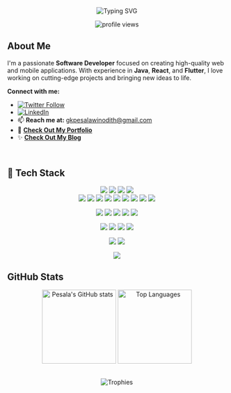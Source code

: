 <div align="center">
  <img src="https://readme-typing-svg.herokuapp.com?font=Orbitron&color=00FFFF&size=50&center=true&vCenter=true&height=60&width=800&lines=Hi,+I'm+Pesala+Winodith;Software+Developer;Web+Developer;Mobile+App+Developer;NoCode+Game+Developer;+Welcome+to+My+Profile!;Let’s+Explore+the+Future!" alt="Typing SVG">
</div>

<p align="center">
  <img src="https://komarev.com/ghpvc/?username=pesala-x&label=Visitors&color=00FFFF&style=for-the-badge" alt="profile views" />
</p>


## About Me

I'm a passionate **Software Developer** focused on creating high-quality web and mobile applications. With experience in **Java**, **React**, and **Flutter**, I love working on cutting-edge projects and bringing new ideas to life.

**Connect with me:**
- [![Twitter Follow](https://img.shields.io/twitter/follow/pesalawinodith?style=social)](https://twitter.com/pesalawinodith)
- [![LinkedIn](https://img.shields.io/badge/LinkedIn-Connect-blue?style=social&logo=linkedin)](https://www.linkedin.com/in/pesala-winodith-893740279/)
- 📫 **Reach me at:** [gkpesalawinodith@gmail.com](mailto:gkpesalawinodith@gmail.com)
- 🚀 **[Check Out My Portfolio](https://developer-portfolio-next-js-pesalas-projects.vercel.app)**  
- ✨ **[Check Out My Blog](https://pesalax.blogspot.com/)**
<p></p>
<p></p>
<br/>

## 🚀 Tech Stack

<div align="center">
  <img src="https://img.shields.io/badge/Python-black?style=for-the-badge&logo=python&logoColor=3776AB" />
  <img src="https://img.shields.io/badge/Java-black?style=for-the-badge&logo=java&logoColor=007396" />
  <img src="https://img.shields.io/badge/Spring-black?style=for-the-badge&logo=spring&logoColor=6DB33F" />
  <img src="https://img.shields.io/badge/Spring%20Boot-black?style=for-the-badge&logo=springboot&logoColor=6DB33F" />
</div>
<div align="center">
  <img src="https://img.shields.io/badge/HTML5-black?style=for-the-badge&logo=html5&logoColor=E34F26" />
  <img src="https://img.shields.io/badge/CSS3-black?style=for-the-badge&logo=css3&logoColor=1572B6" />
  <img src="https://img.shields.io/badge/JavaScript-black?style=for-the-badge&logo=javascript&logoColor=F7DF1E" />
  <img src="https://img.shields.io/badge/TailwindCSS-black?style=for-the-badge&logo=tailwindcss&logoColor=06B6D4" />
  <img src="https://img.shields.io/badge/GSAP-black?style=for-the-badge&logo=greensock&logoColor=88CE02" />
<!--   <img src="https://img.shields.io/badge/Clippy-black?style=for-the-badge&logo=microsoft&logoColor=0078D6" /> -->
  <img src="https://img.shields.io/badge/Bootstrap-black?style=for-the-badge&logo=bootstrap&logoColor=563D7C" />
  <img src="https://img.shields.io/badge/React-black?style=for-the-badge&logo=react&logoColor=61DAFB" />
  <img src="https://img.shields.io/badge/Redux-black?style=for-the-badge&logo=redux&logoColor=764ABC" />
  <img src="https://img.shields.io/badge/Next.js-black?style=for-the-badge&logo=next.js&logoColor=white" />
</div>
<p></p>
<div align="center">
  <img src="https://img.shields.io/badge/Node.js-black?style=for-the-badge&logo=node.js&logoColor=339933" />
  <img src="https://img.shields.io/badge/Express-black?style=for-the-badge&logo=express&logoColor=white" />
  <img src="https://img.shields.io/badge/MongoDB-black?style=for-the-badge&logo=mongodb&logoColor=47A248" />
  <img src="https://img.shields.io/badge/MySQL-black?style=for-the-badge&logo=mysql&logoColor=4479A1" />
<!--   <img src="https://img.shields.io/badge/PostgreSQL-black?style=for-the-badge&logo=postgresql&logoColor=336791" /> -->
  <img src="https://img.shields.io/badge/Firebase-black?style=for-the-badge&logo=firebase&logoColor=FFCA28" />
</div>
<p></p>
<div align="center">
  <img src="https://img.shields.io/badge/Docker-black?style=for-the-badge&logo=docker&logoColor=2496ED" />
  <img src="https://img.shields.io/badge/Git-black?style=for-the-badge&logo=git&logoColor=F05032" />
  <img src="https://img.shields.io/badge/GitHub-black?style=for-the-badge&logo=github&logoColor=white" />
  <img src="https://img.shields.io/badge/Figma-black?style=for-the-badge&logo=figma&logoColor=F24E1E" />
</div>
<p></p>
<div align="center">
  <img src="https://img.shields.io/badge/Payload%20CMS-black?style=for-the-badge&logo=payload&logoColor=ffffff" />
  <img src="https://img.shields.io/badge/Appwrite-black?style=for-the-badge&logo=appwrite&logoColor=F02E65" />
</div>
<p></p>
<div align="center">
  <img src="https://img.shields.io/badge/Vercel-black?style=for-the-badge&logo=vercel&logoColor=ffffff" />
</div>

## GitHub Stats
<div align="center">
  <img src="https://github-readme-stats.vercel.app/api?username=pesala-x&show_icons=true&theme=radical" alt="Pesala's GitHub stats" height="170"/>
  <img src="https://github-readme-stats.vercel.app/api/top-langs/?username=pesala-x&layout=compact&theme=radical" alt="Top Languages" height="170"/>
</div>

<div>
  <br>
  <p>
    
  </p>
</div>

<div align="center">
  <img src="https://github-profile-trophy.vercel.app/?username=pesala-x&theme=darkhub&row=1&column=6" alt="Trophies" />
</div>
